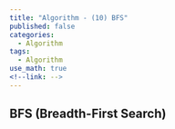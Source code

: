 ```yaml
---
title: "Algorithm - (10) BFS"
published: false
categories:
  - Algorithm
tags:
  - Algorithm
use_math: true
<!--link: -->
---
```


## BFS (Breadth-First Search) 